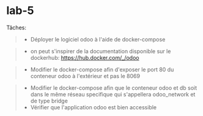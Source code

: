 # lab-5

Tâches:
> - Déployer le logiciel odoo à l'aide de docker-compose

> - on peut s'inspirer de la documentation disponible sur le dockerhub: https://hub.docker.com/_/odoo

> - Modifier le docker-compose afin d'exposer le port 80 du conteneur odoo à l'extérieur et pas le 8069

> - Modifier le docker-compose afin que le conteneur odoo et db soit dans le même réseau specifique qui s'appellera odoo_network et de type bridge
> - Vérifier que l'application odoo est bien accessible